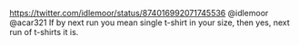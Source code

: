 https://twitter.com/idlemoor/status/874016992071745536 @idlemoor @acar321 If by next run you mean single t-shirt in your size, then yes, next run of t-shirts it is.